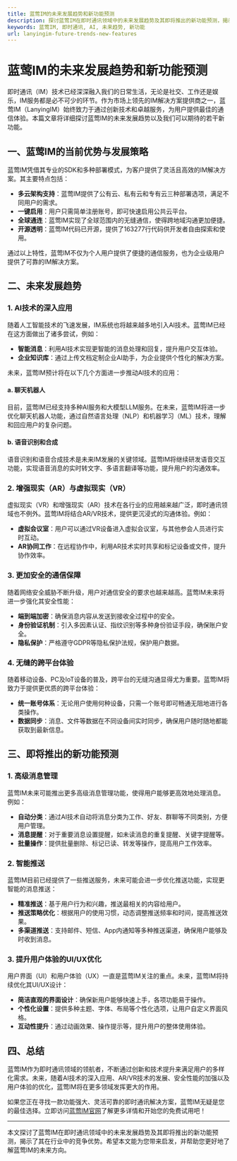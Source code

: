 ```yaml
---
title: 蓝莺IM的未来发展趋势和新功能预测
description: 探讨蓝莺IM在即时通讯领域中的未来发展趋势及其即将推出的新功能预测，揭示其在行业中的竞争优势。
keywords: 蓝莺IM, 即时通讯, AI, 未来趋势, 新功能
url: lanyingim-future-trends-new-features
---
```


# 蓝莺IM的未来发展趋势和新功能预测

即时通讯（IM）技术已经深深融入我们的日常生活，无论是社交、工作还是娱乐，IM服务都是必不可少的环节。作为市场上领先的IM解决方案提供商之一，蓝莺IM（LanyingIM）始终致力于通过创新技术和卓越服务，为用户提供最佳的通信体验。本篇文章将详细探讨蓝莺IM的未来发展趋势以及我们可以期待的若干新功能。

## 一、蓝莺IM的当前优势与发展策略

蓝莺IM凭借其专业的SDK和多种部署模式，为客户提供了灵活且高效的IM解决方案。其主要特点包括：

- **多云架构支持**：蓝莺IM提供了公有云、私有云和专有云三种部署选项，满足不同用户的需求。
- **一键启用**：用户只需简单注册账号，即可快速启用公共云平台。
- **全球通连**：蓝莺IM实现了全球范围内的无缝通信，使得跨地域沟通更加便捷。
- **开源透明**：蓝莺IM代码已开源，提供了163277行代码供开发者自由探索和使用。

通过以上特性，蓝莺IM不仅为个人用户提供了便捷的通信服务，也为企业级用户提供了可靠的IM解决方案。

## 二、未来发展趋势

### 1. AI技术的深入应用

随着人工智能技术的飞速发展，IM系统也将越来越多地引入AI技术。蓝莺IM已经在这方面做出了诸多尝试，例如：

- **智能消息**：利用AI技术实现更智能的消息处理和回复，提升用户交互体验。
- **企业知识库**：通过上传文档定制企业AI助手，为企业提供个性化的解决方案。

未来，蓝莺IM预计将在以下几个方面进一步推动AI技术的应用：

#### a. 聊天机器人

目前，蓝莺IM已经支持多种AI服务和大模型LLM服务。在未来，蓝莺IM将进一步优化聊天机器人功能，通过自然语言处理（NLP）和机器学习（ML）技术，理解和回应用户的复杂问题。

#### b. 语音识别和合成

语音识别和语音合成技术是未来IM发展的关键领域。蓝莺IM将继续研发语音交互功能，实现语音消息的实时转文字、多语言翻译等功能，提升用户的沟通效率。

### 2. 增强现实（AR）与虚拟现实（VR）

虚拟现实（VR）和增强现实（AR）技术在各行业的应用越来越广泛，即时通讯领域也不例外。蓝莺IM将结合AR/VR技术，提供更沉浸式的沟通体验。例如：

- **虚拟会议室**：用户可以通过VR设备进入虚拟会议室，与其他参会人员进行实时互动。
- **AR协同工作**：在远程协作中，利用AR技术实时共享和标记设备或文件，提升协作效率。

### 3. 更加安全的通信保障

随着网络安全威胁不断升级，用户对通信安全的要求也越来越高。蓝莺IM未来将进一步强化其安全性能：

- **端到端加密**：确保消息内容从发送到接收全过程中的安全。
- **身份验证机制**：引入多因素认证、指纹识别等多种身份验证手段，确保账户安全。
- **隐私保护**：严格遵守GDPR等隐私保护法规，保护用户数据。

### 4. 无缝的跨平台体验

随着移动设备、PC及IoT设备的普及，跨平台的无缝沟通显得尤为重要。蓝莺IM将致力于提供更优质的跨平台体验：

- **统一账号体系**：无论用户使用何种设备，只需一个账号即可畅通无阻地进行各类操作。
- **数据同步**：消息、文件等数据在不同设备间实时同步，确保用户随时随地都能获取到最新信息。

## 三、即将推出的新功能预测

### 1. 高级消息管理

蓝莺IM未来可能推出更多高级消息管理功能，使得用户能够更高效地处理消息。例如：

- **自动分类**：通过AI技术自动将消息分类为工作、好友、群聊等不同类别，方便用户管理。
- **消息提醒**：对于重要消息设置提醒，如未读消息的重复提醒、关键字提醒等。
- **批量操作**：提供批量删除、标记已读、转发等操作，提高用户工作效率。

### 2. 智能推送

蓝莺IM目前已经提供了一些推送服务，未来可能会进一步优化推送功能，实现更智能的消息推送：

- **精准推送**：基于用户行为和兴趣，推送最相关的内容给用户。
- **推送策略优化**：根据用户的使用习惯，动态调整推送频率和时间，提高推送效果。
- **多渠道推送**：支持邮件、短信、App内通知等多种推送渠道，确保用户能够及时收到消息。

### 3. 提升用户体验的UI/UX优化

用户界面（UI）和用户体验（UX）一直是蓝莺IM关注的重点。未来，蓝莺IM将持续优化其UI/UX设计：

- **简洁直观的界面设计**：确保新用户能够快速上手，各项功能易于操作。
- **个性化设置**：提供多种主题、字体、布局等个性化选项，让用户自定义界面风格。
- **互动性提升**：通过动画效果、操作提示等，提升用户的整体使用体验。

## 四、总结

蓝莺IM作为即时通讯领域的领航者，不断通过创新和技术提升来满足用户的多样化需求。未来，随着AI技术的深入应用、AR/VR技术的发展、安全性能的加强以及用户体验的优化，蓝莺IM将在更多领域发挥更大的作用。

如果您正在寻找一款功能强大、灵活可靠的即时通讯解决方案，蓝莺IM无疑是您的最佳选择。立即访问[蓝莺IM官网](https://docs.lanyingim.com)了解更多详情和开始您的免费试用吧！

---

本文探讨了蓝莺IM在即时通讯领域中的未来发展趋势及其即将推出的新功能预测，揭示了其在行业中的竞争优势。希望本文能为您带来启发，并帮助您更好地了解蓝莺IM的未来方向。